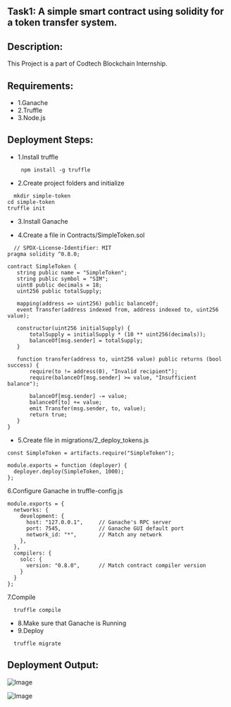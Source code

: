 ## Task1:   A simple smart contract using solidity for a token transfer system.

## Description:
This Project is a part of Codtech Blockchain Internship.

## Requirements:
- 1.Ganache
- 2.Truffle
- 3.Node.js

## Deployment Steps:
- 1.Install truffle
  ``` 
   npm install -g truffle
   ```
- 2.Create project folders and initialize
 ``` 
   mkdir simple-token
 cd simple-token
truffle init
   ```
- 3.Install Ganache

- 4.Create a file in Contracts/SimpleToken.sol
 ``` 
   // SPDX-License-Identifier: MIT
pragma solidity ^0.8.0;

contract SimpleToken {
    string public name = "SimpleToken";
    string public symbol = "SIM";
    uint8 public decimals = 18;
    uint256 public totalSupply;

    mapping(address => uint256) public balanceOf;
    event Transfer(address indexed from, address indexed to, uint256 value);

    constructor(uint256 initialSupply) {
        totalSupply = initialSupply * (10 ** uint256(decimals));
        balanceOf[msg.sender] = totalSupply;
    }

    function transfer(address to, uint256 value) public returns (bool success) {
        require(to != address(0), "Invalid recipient");
        require(balanceOf[msg.sender] >= value, "Insufficient balance");

        balanceOf[msg.sender] -= value;
        balanceOf[to] += value;
        emit Transfer(msg.sender, to, value);
        return true;
    }
}
```
- 5.Create file in migrations/2_deploy_tokens.js
```
const SimpleToken = artifacts.require("SimpleToken");

module.exports = function (deployer) {
  deployer.deploy(SimpleToken, 1000); 
};
 ```
6.Configure Ganache in truffle-config.js
```
module.exports = {
  networks: {
    development: {
      host: "127.0.0.1",     // Ganache's RPC server
      port: 7545,            // Ganache GUI default port
      network_id: "*",       // Match any network
    },
  },
  compilers: {
    solc: {
      version: "0.8.0",      // Match contract compiler version
    }
  }
};
 ```
7.Compile 
 ``` 
   truffle compile 
   ```
- 8.Make sure that Ganache is Running
- 9.Deploy
 ``` 
   truffle migrate
   ```

## Deployment Output:
![Image](https://github.com/user-attachments/assets/b05f7ef1-6937-4e92-baf4-cddc1e2ecf00)

![Image](https://github.com/user-attachments/assets/d049a56e-d003-4609-ba17-a900041ee863)
